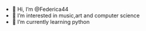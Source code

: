 - 👋 Hi, I’m @Federica44
- 👀 I’m interested in music,art and computer science
- 🌱 I’m currently learning python


<!---
Federica44/Federica44 is a ✨ special ✨ repository because its `README.md` (this file) appears on your GitHub profile.
You can click the Preview link to take a look at your changes.
--->
